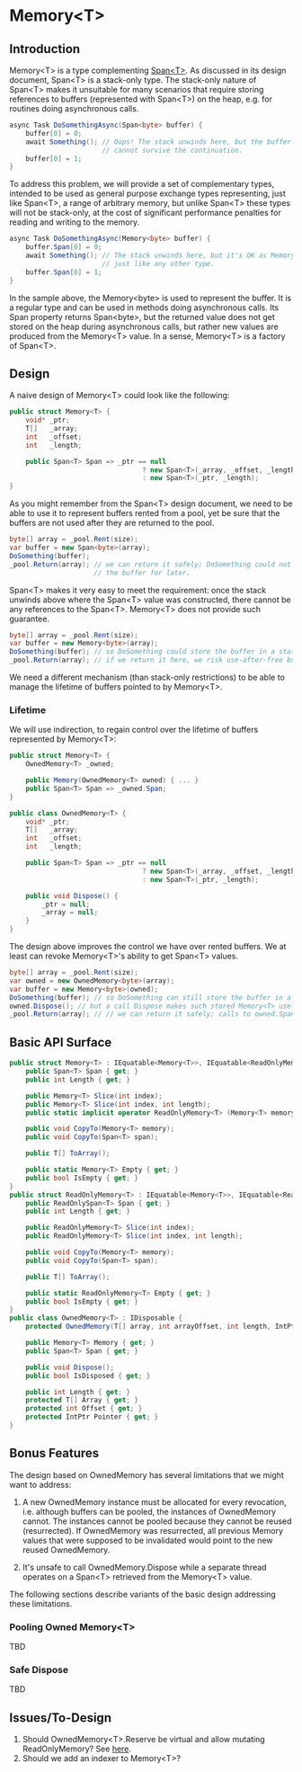 # Memory\<T\>

## Introduction

Memory\<T\> is a type complementing
[Span\<T\>](https://github.com/dotnet/corefxlab/blob/master/docs/Span.md). As
discussed in its design document, Span\<T\> is a stack-only type. The stack-only
nature of Span\<T\> makes it unsuitable for many scenarios that require storing
references to buffers (represented with Span\<T\>) on the heap, e.g. for
routines doing asynchronous calls.

```c#
async Task DoSomethingAsync(Span<byte> buffer) {
    buffer[0] = 0;
    await Something(); // Oops! The stack unwinds here, but the buffer bellow
                       // cannot survive the continuation.
    buffer[0] = 1;
}
```

To address this problem, we will provide a set of complementary types, intended
to be used as general purpose exchange types representing, just like Span\<T>, a
range of arbitrary memory, but unlike Span\<T> these types will not be
stack-only, at the cost of significant performance penalties for reading and
writing to the memory.

```c#
async Task DoSomethingAsync(Memory<byte> buffer) {
    buffer.Span[0] = 0;
    await Something(); // The stack unwinds here, but it's OK as Memory<T> is
                       // just like any other type.
    buffer.Span[0] = 1;
}
```
In the sample above, the Memory\<byte\> is used to represent the buffer. It is a
regular type and can be used in methods doing asynchronous calls. Its Span
property returns Span\<byte\>, but the returned value does not get stored on the
heap during asynchronous calls, but rather new values are produced from the
Memory\<T\> value. In a sense, Memory\<T\> is a factory of Span\<T\>.

## Design

A naive design of Memory\<T\> could look like the following:

```c#
public struct Memory<T> {
    void* _ptr;
    T[]   _array;
    int   _offset;
    int   _length;

    public Span<T> Span => _ptr == null
                                 ? new Span<T>(_array, _offset, _length)
                                 : new Span<T>(_ptr, _length);
}
```

As you might remember from the Span\<T\> design document, we need to be able to
use it to represent buffers rented from a pool, yet be sure that the buffers are
not used after they are returned to the pool.

```c#
byte[] array = _pool.Rent(size);
var buffer = new Span<byte>(array);
DoSomething(buffer);
_pool.Return(array); // we can return it safely; DoSomething could not store
                     // the buffer for later.
```

Span\<T\> makes it very easy to meet the requirement: once the stack unwinds
above where the Span\<T\> value was constructed, there cannot be any references
to the Span\<T\>. Memory\<T\> does not provide such guarantee.

```c#
byte[] array = _pool.Rent(size);
var buffer = new Memory<byte>(array);
DoSomething(buffer); // so DoSomething could store the buffer in a static, for example.
_pool.Return(array); // if we return it here, we risk use-after-free bugs.
```

We need a different mechanism (than stack-only restrictions) to be able to
manage the lifetime of buffers pointed to by Memory\<T\>.

### Lifetime

We will use indirection, to regain control over the lifetime of buffers
represented by Memory\<T\>:

```c#
public struct Memory<T> {
    OwnedMemory<T> _owned;

    public Memory(OwnedMemory<T> owned) { ... }
    public Span<T> Span => _owned.Span;
}

public class OwnedMemory<T> {
    void* _ptr;
    T[]   _array;
    int   _offset;
    int   _length;

    public Span<T> Span => _ptr == null
                                 ? new Span<T>(_array, _offset, _length)
                                 : new Span<T>(_ptr, _length);

    public void Dispose() {
        _ptr = null;
        _array = null;
    }
}
```

The design above improves the control we have over rented buffers. We at least
can revoke Memory\<T\>'s ability to get Span\<T> values.

```c#
byte[] array = _pool.Rent(size);
var owned = new OwnedMemory<byte>(array);
var buffer = new Memory<byte>(owned);
DoSomething(buffer); // so DoSomething can still store the buffer in a static
owned.Dispose(); // but a call Dispose makes such stored Memory<T> useless
_pool.Return(array); // // we can return it safely; calls to owned.Span will fail
```

## Basic API Surface
```c#
public struct Memory<T> : IEquatable<Memory<T>>, IEquatable<ReadOnlyMemory<T>> {
    public Span<T> Span { get; }
    public int Length { get; }

    public Memory<T> Slice(int index);
    public Memory<T> Slice(int index, int length);
    public static implicit operator ReadOnlyMemory<T> (Memory<T> memory);

    public void CopyTo(Memory<T> memory);
    public void CopyTo(Span<T> span);

    public T[] ToArray();

    public static Memory<T> Empty { get; }
    public bool IsEmpty { get; }
}
public struct ReadOnlyMemory<T> : IEquatable<Memory<T>>, IEquatable<ReadOnlyMemory<T>> {
    public ReadOnlySpan<T> Span { get; }
    public int Length { get; }

    public ReadOnlyMemory<T> Slice(int index);
    public ReadOnlyMemory<T> Slice(int index, int length);

    public void CopyTo(Memory<T> memory);
    public void CopyTo(Span<T> span);

    public T[] ToArray();

    public static ReadOnlyMemory<T> Empty { get; }
    public bool IsEmpty { get; }
}
public class OwnedMemory<T> : IDisposable {
    protected OwnedMemory(T[] array, int arrayOffset, int length, IntPtr pointer=null);

    public Memory<T> Memory { get; }
    public Span<T> Span { get; }

    public void Dispose();
    public bool IsDisposed { get; }

    public int Length { get; }
    protected T[] Array { get; }
    protected int Offset { get; }
    protected IntPtr Pointer { get; }
}
```

## Bonus Features

The design based on OwnedMemory<T> has several limitations that we might want to
address:

1. A new OwnedMemory instance must be allocated for every revocation, i.e.
   although buffers can be pooled, the instances of OwnedMemory cannot. The
   instances cannot be pooled because they cannot be reused (resurrected). If
   OwnedMemory was resurrected, all previous Memory<T> values that were supposed
   to be invalidated would point to the new reused OwnedMemory.

2. It's unsafe to call OwnedMemory.Dispose while a separate thread operates on a
   Span\<T\> retrieved from the Memory\<T> value.

The following sections describe variants of the basic design addressing these
limitations.

### Pooling Owned Memory\<T\>
TBD

### Safe Dispose
TBD

## Issues/To-Design

1. Should OwnedMemory\<T\>.Reserve be virtual and allow mutating ReadOnlyMemory?
   See
   [here](https://github.com/dotnet/corefxlab/blob/master/src/System.Slices/System/Buffers/OwnedMemory.cs#L114).
2. Should we add an indexer to Memory\<T\>?

